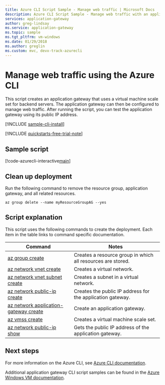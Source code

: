 ```yaml
---
title: Azure CLI Script Sample - Manage web traffic | Microsoft Docs
description: Azure CLI Script Sample - Manage web traffic with an application gateway and a virtual machine scale set.
services: application-gateway
author: greg-lindsay
ms.service: application-gateway
ms.topic: sample
ms.tgt_pltfrm: vm-windows
ms.date: 01/29/2018
ms.author: greglin
ms.custom: mvc, devx-track-azurecli
---
```


# Manage web traffic using the Azure CLI

This script creates an application gateway that uses a virtual machine scale set for backend servers. The application gateway can then be configured to manage web traffic. After running the script, you can test the application gateway using its public IP address.

[!INCLUDE [sample-cli-install](~/reusable-content/ce-skilling/azure/includes/sample-cli-install.md)]

[!INCLUDE [quickstarts-free-trial-note](~/reusable-content/ce-skilling/azure/includes/quickstarts-free-trial-note.md)]

## Sample script

[!code-azurecli-interactive[main](../../../cli_scripts/application-gateway/create-vmss/create-vmss.sh "Create application gateway")]

## Clean up deployment 

Run the following command to remove the resource group, application gateway, and all related resources.

```azurecli-interactive 
az group delete --name myResourceGroupAG --yes
```

## Script explanation

This script uses the following commands to create the deployment. Each item in the table links to command specific documentation.

| Command | Notes |
|---|---|
| [az group create](/cli/azure/group) | Creates a resource group in which all resources are stored. |
| [az network vnet create](/cli/azure/network/vnet) | Creates a virtual network. |
| [az network vnet subnet create](/cli/azure/network/vnet/subnet#az-network-vnet-subnet-create) | Creates a subnet in a virtual network. |
| [az network public-ip create](/cli/azure/network/public-ip) | Creates the public IP address for the application gateway. |
| [az network application-gateway create](/cli/azure/network/application-gateway) | Create an application gateway. |
| [az vmss create](/cli/azure/vmss) | Creates a virtual machine scale set. |
| [az network public-ip show](/cli/azure/network/public-ip) | Gets the public IP address of the application gateway. |

## Next steps

For more information on the Azure CLI, see [Azure CLI documentation](/cli/azure/overview).

Additional application gateway CLI script samples can be found in the [Azure Windows VM documentation](../cli-samples.md).
